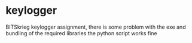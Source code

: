 # keylogger
BITSkrieg
keylogger assignment,
there is some problem with the exe and bundling of the required libraries
the python script works fine
